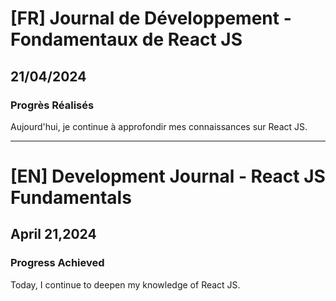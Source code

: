 # [FR] Journal de Développement - Fondamentaux de React JS

## 21/04/2024

### Progrès Réalisés

Aujourd'hui, je continue à approfondir mes connaissances sur React JS.

---

# [EN] Development Journal - React JS Fundamentals

## April 21,2024

### Progress Achieved

Today, I continue to deepen my knowledge of React JS.
